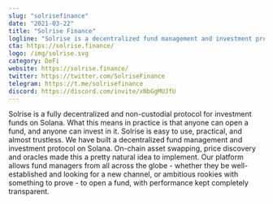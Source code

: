 ```yaml
---
slug: "solrisefinance"
date: "2021-03-22"
title: "Solrise Finance"
logline: "Solrise is a decentralized fund management and investment protocol on Solana."
cta: https://solrise.finance/
logo: /img/solrise.svg
category: DeFi
website: https://solrise.finance/
twitter: https://twitter.com/SolriseFinance
telegram: https://t.me/solrisefinance
discord: https://discord.com/invite/xNbGgMUJfU
---
```

Solrise is a fully decentralized and non-custodial protocol for investment funds on Solana. What this means in practice is that anyone can open a fund, and anyone can invest in it. Solrise is easy to use, practical, and almost trustless.
We have built a decentralized fund management and investment protocol on Solana. On-chain asset swapping, price discovery and oracles made this a pretty natural idea to implement. Our platform allows fund managers from all across the globe - whether they be well-established and looking for a new channel, or ambitious rookies with something to prove - to open a fund, with performance kept completely transparent.